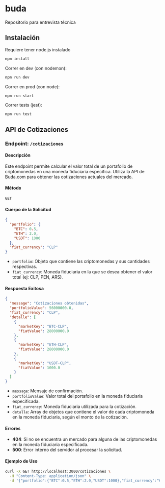 # buda
Repositorio para entrevista técnica

## Instalación
Requiere tener node.js instalado

```bash
npm install
```
Correr en dev (con nodemon):
```bash
npm run dev
```
Correr en prod (con node):
```bash
npm run start
```

Correr tests (jest):
```bash
npm run test
```

## API de Cotizaciones

### Endpoint: `/cotizaciones`

#### Descripción
Este endpoint permite calcular el valor total de un portafolio de criptomonedas en una moneda fiduciaria específica. Utiliza la API de Buda.com para obtener las cotizaciones actuales del mercado.

#### Método
`GET`

#### Cuerpo de la Solicitud
```json
{
  "portfolio": {
    "BTC": 0.5,
    "ETH": 2.0,
    "USDT": 1000
  },
  "fiat_currency": "CLP"
}
```

- `portfolio`: Objeto que contiene las criptomonedas y sus cantidades respectivas.
- `fiat_currency`: Moneda fiduciaria en la que se desea obtener el valor total (ej: CLP, PEN, ARS).

#### Respuesta Exitosa
```json
{
  "message": "Cotizaciones obtenidas",
  "portfolioValue": 56000000.0,
  "fiat_currency": "CLP", 
  "detalle": [
    {
      "marketKey": "BTC-CLP",
      "fiatValue": 28000000.0
    },
    {
      "marketKey": "ETH-CLP",
      "fiatValue": 28000000.0
    },
    {
      "marketKey": "USDT-CLP",
      "fiatValue": 1000.0
    }
  ]
}
```

- `message`: Mensaje de confirmación.
- `portfolioValue`: Valor total del portafolio en la moneda fiduciaria especificada.
- `fiat_currency`: Moneda fiduciaria utilizada para la cotización.
- `detalle`: Array de objetos que contiene el valor de cada criptomoneda en la moneda fiduciaria, según el monto de la cotización.

#### Errores
- **404**: Si no se encuentra un mercado para alguna de las criptomonedas en la moneda fiduciaria especificada.
- **500**: Error interno del servidor al procesar la solicitud.

#### Ejemplo de Uso
```bash
curl -X GET http://localhost:3000/cotizaciones \
  -H "Content-Type: application/json" \
  -d '{"portfolio":{"BTC":0.5,"ETH":2.0,"USDT":1000},"fiat_currency":"CLP"}'
```
